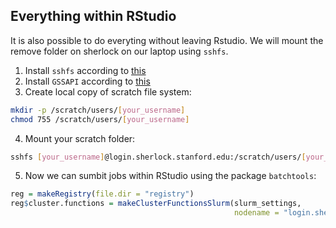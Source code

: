 ## Everything within RStudio

It is also possible to do everyting without leaving Rstudio. We will mount the remove folder on sherlock on our laptop using `sshfs`. 

1. Install `sshfs` according to [this](http://www.sherlock.stanford.edu/docs/user-guide/storage/data-transfer/#sshfs)
2. Install `GSSAPI` according to [this](http://www.sherlock.stanford.edu/docs/advanced-topics/connection/#gssapi)
3. Create local copy of scratch file system:

```bash
mkdir -p /scratch/users/[your_username]
chmod 755 /scratch/users/[your_username]
```

4. Mount your scratch folder:

```bash
sshfs [your_username]@login.sherlock.stanford.edu:/scratch/users/[your_username] /scratch/users/[your_username]
```

5. Now we can sumbit jobs within RStudio using the package `batchtools`:

```r
reg = makeRegistry(file.dir = "registry")
reg$cluster.functions = makeClusterFunctionsSlurm(slurm_settings,
                                                  nodename = "login.sherlock.stanford.edu")
```
